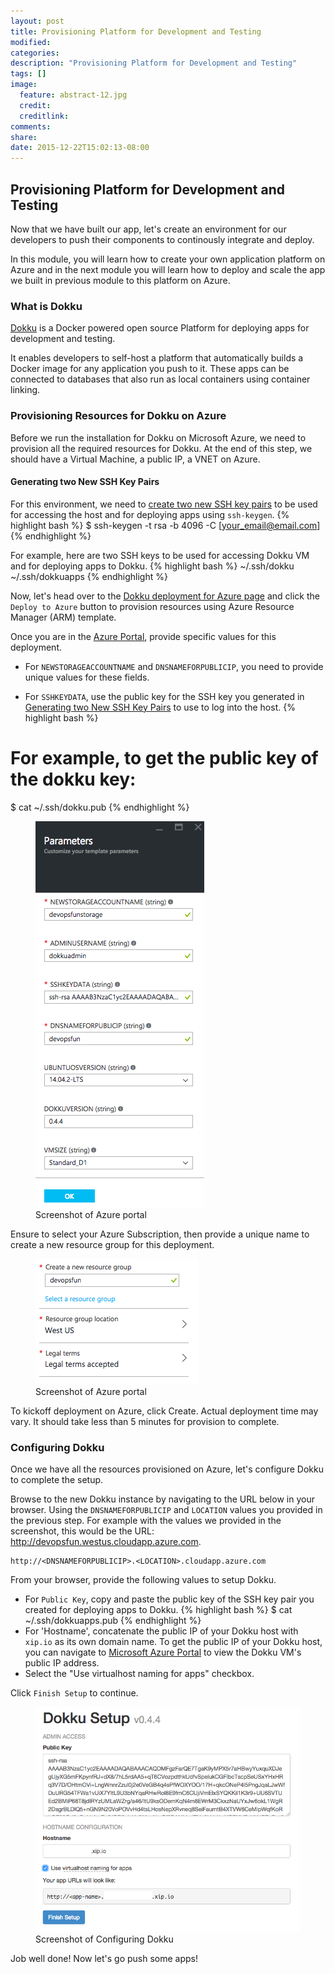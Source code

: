 ```yaml
---
layout: post
title: Provisioning Platform for Development and Testing
modified:
categories: 
description: "Provisioning Platform for Development and Testing"
tags: []
image:
  feature: abstract-12.jpg
  credit:
  creditlink:
comments:
share:
date: 2015-12-22T15:02:13-08:00
---
```

## Provisioning Platform for Development and Testing
Now that we have built our app, let's create an environment for our developers to push their components to continously integrate and deploy.

In this module, you will learn how to create your own application platform on Azure and in the next module you will learn how to deploy and scale the app we built in previous module to this platform on Azure.

### What is Dokku
[Dokku](http://dokku.viewdocs.io/dokku/) is a Docker powered open source Platform for deploying apps for development and testing. 

It enables developers to self-host a platform that automatically builds a Docker image for any application you push to it. These apps can be connected to databases that also run as local containers using container linking.

### Provisioning Resources for Dokku on Azure 
Before we run the installation for Dokku on Microsoft Azure, we need to provision all the required resources for Dokku. At the end of this step, we should have a Virtual Machine, a public IP, a VNET on Azure.

#### Generating two New SSH Key Pairs
For this environment, we need to [create two new SSH key pairs](https://help.github.com/articles/generating-ssh-keys/) to be used for accessing the host and for deploying apps using `ssh-keygen`.
{% highlight bash %}
$ ssh-keygen -t rsa -b 4096 -C [your_email@email.com]
{% endhighlight %}

For example, here are two SSH keys to be used for accessing Dokku VM and for deploying apps to Dokku.
{% highlight bash %}
~/.ssh/dokku
~/.ssh/dokkuapps
{% endhighlight %}

Now, let's head over to the [Dokku deployment for Azure page](https://azure.microsoft.com/en-us/documentation/templates/dokku-vm/) and click the `Deploy to Azure` button to provision resources using Azure Resource Manager (ARM) template.

Once you are in the [Azure Portal](https://portal.azure.com/), provide specific values for this deployment. 

- For `NEWSTORAGEACCOUNTNAME` and `DNSNAMEFORPUBLICIP`, you need to provide unique values for these fields.

- For `SSHKEYDATA`, use the public key for the SSH key you generated in [Generating two New SSH Key Pairs](#generating-two-new-ssh-key-pairs) to use to log into the host. 
{% highlight bash %}
# For example, to get the public key of the dokku key:
$ cat ~/.ssh/dokku.pub
{% endhighlight %}

<figure>
	<img src="../images/provisiondokku.png"/>
	<figcaption>Screenshot of Azure portal</figcaption>
</figure>

Ensure to select your Azure Subscription, then provide a unique name to create a new resource group for this deployment. 
<figure>
	<img src="../images/provisiondokku2.png"/>
	<figcaption>Screenshot of Azure portal</figcaption>
</figure>

To kickoff deployment on Azure, click Create. 
Actual deployment time may vary. It should take less than 5 minutes for provision to complete.

### Configuring Dokku
Once we have all the resources provisioned on Azure, let's configure Dokku to complete the setup.

Browse to the new Dokku instance by navigating to the URL below in your browser. Using the `DNSNAMEFORPUBLICIP` and `LOCATION` values you provided in the previous step. For example with the values we provided in the screenshot, this would be the URL: http://devopsfun.westus.cloudapp.azure.com.

```
http://<DNSNAMEFORPUBLICIP>.<LOCATION>.cloudapp.azure.com
```

From your browser, provide the following values to setup Dokku.

- For `Public Key`, copy and paste the public key of the SSH key pair you created for deploying apps to Dokku. 
{% highlight bash %}
$ cat ~/.ssh/dokkuapps.pub 
{% endhighlight %}
- For 'Hostname', concatenate the public IP of your Dokku host with `xip.io` as its own domain name. To get the public IP of your Dokku host, you can navigate to [Microsoft Azure Portal](https://portal.azure.com/) to view the Dokku VM's public IP address.
- Select the "Use virtualhost naming for apps" checkbox.

Click `Finish Setup` to continue.

<figure>
	<img src="../images/configuredokku.png"/>
	<figcaption>Screenshot of Configuring Dokku</figcaption>
</figure>

Job well done! Now let's go push some apps!

